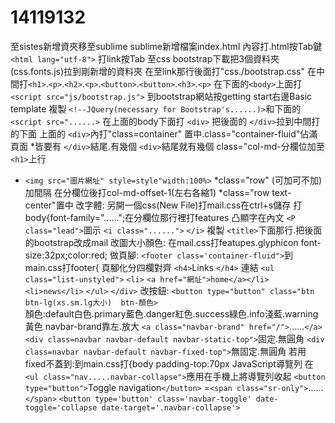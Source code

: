 # 14119132
至sistes新增資夾移至sublime   sublime新增檔案index.html
內容打.html按Tab鍵 `<html lang="utf-8">`
打link按Tab
至css bootstrap下載把3個資料夾(css.fonts.js)拉到剛新增的資料夾
在至link那行後面打"css./bootstrap.css"
在中間打`<h1>`.`<p>`.`<h2>`.`<p>`.`<button>`.`<button>`.`<h3>`.`<p>`
在下面的`<body>`上面打 `<script src="js/bootstrap.js">`
到bootstrap網站按getting start右邊Basic template
複製 `<!--JQuery(necessary for Bootstrap's......)>`和下面的 `<script src="......>`
在上面的body下面打 `<div>`
把後面的 `</div>`拉到中間打的下面
上面的 `<div>`內打"class=container"
置中.class="container-fluid"佔滿頁面
*皆要有 `</div>`結尾.有幾個 `<div>`結尾就有幾個
class="col-md-分欄位加至 `<h1>`上行
* `<img src="圖片網址" style=style"width:100%>`
*class="row" (可加可不加)  加間隔 在分欄位後打col-md-offset-1(左右各縮1)
*class="row text-center"置中
改字體:
另開一個css(New File)打mail.css在ctrl+s儲存
打body{font-family="......";在分欄位那行裡打features
凸顯字在內文 `<P class="lead">`圖示
 `<i class="......">` `</i>`
複製 `<title>`下面那行.把後面的bootstrap改成mail
改圖大小顏色:
在mail.css打featupes.glyphicon font-size:32px;color:red;
做頁腳:
 `<footer class='container-fluid">`到main.css打footer{
頁腳化分四欄對齊 `<h4>`Links `</h4>`
連結 `<ul class="list-unstyled">`
     `<li>` `<a href="網址">home</a></li>`
     `<li>news</li>`
     `</ul>`
`</div>`
改按鈕:
`<button type="button" class="btn btn-lg(xs.sm.lg大小)  btn-顏色>`  
顏色:default白色.primary藍色.danger紅色.success綠色.info淺藍.warning黃色
navbar-brand靠左.放大
`<a class="navbar-brand" href="/">`......`</a>`
`<div class=navbar navbar-default navbar-static-top">`固定.無圓角
`<div class=navbar navbar-default navbar-fixed-top">`無固定.無圓角
若用fixed不蓋到:到main.css打{body padding-top:70px
JavaScript導覽列
在`<ul class="nav.....navbar-collapse">`應用在手機上將導覽列收起
`<button type="button">`Toggle navigation`</button>`
=`<span class="sr-only">`......`</span>`
`<button type='button' class='navbar-toggle'
         date-toggle='collapse
         date-target='.navbar-collapse'>`  
